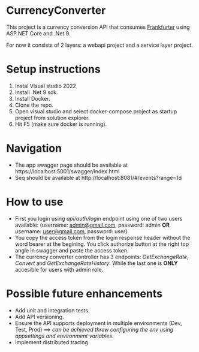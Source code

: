 # CurrencyConverter
This project is a currency conversion API that consumes [Frankfurter](https://frankfurter.dev/) using ASP.NET Core and .Net 9.

For now it consists of 2 layers: a webapi project and a service layer project.

# Setup instructions
1. Instal Visual studio 2022
2. Install .Net 9 sdk.
3. Install Docker.
4. Clone the repo.
5. Open visual studio and select docker-compose project as startup project from solution explorer.
6. Hit F5 (make sure docker is running).

# Navigation
- The app swagger page should be available at https://localhost:5001/swagger/index.html
- Seq should be available at http://localhost:8081/#/events?range=1d

# How to use
- First you login using *api/auth/login* endpoint using one of two users available: (username: admin@gmail.com, password: admin **OR** username: user@gmail.com, password: user). 
- You copy the access token from the login response header without the word bearer at the begining. You click authorize button at the right top angle in swagger and paste the access token.
- The currency converter controller has 3 endpoints: *GetExchangeRate*, *Convert* and *GetExchangeRateHistory*. While the last one is **ONLY** accesible for users with admin role.

# Possible future enhancements
- Add unit and integration tests.
- Add API versioning.
- Ensure the API supports deployment in multiple environments (Dev, Test, Prod) ==> *can be achieved threw configuring the env using appsettings and environment variables*.
- Implement distributed tracing

